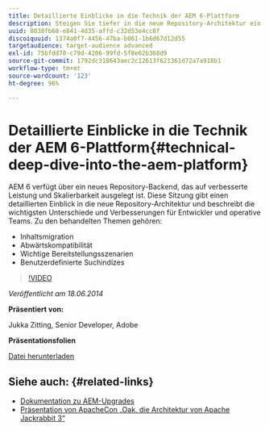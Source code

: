 ```yaml
---
title: Detaillierte Einblicke in die Technik der AEM 6-Plattform
description: Steigen Sie tiefer in die neue Repository-Architektur ein und lernen Sie die wichtigsten Unterschiede und Verbesserungen für Entwickler und operative Teams kennen.
uuid: 8038fb68-e841-4d35-affd-c32d53e4cc8f
discoiquuid: 1374a0f7-4456-47ba-b061-1b6d67d12d55
targetaudience: target-audience advanced
exl-id: 75bfdd70-c79d-4206-99fd-5f8e62b368d9
source-git-commit: 1792dc318643aec2c12613f621361d72a7a918b1
workflow-type: tm+mt
source-wordcount: '123'
ht-degree: 96%

---
```


# Detaillierte Einblicke in die Technik der AEM 6-Plattform{#technical-deep-dive-into-the-aem-platform}

AEM 6 verfügt über ein neues Repository-Backend, das auf verbesserte Leistung und Skalierbarkeit ausgelegt ist. Diese Sitzung gibt einen detaillierten Einblick in die neue Repository-Architektur und beschreibt die wichtigsten Unterschiede und Verbesserungen für Entwickler und operative Teams. Zu den behandelten Themen gehören:

* Inhaltsmigration
* Abwärtskompatibilität
* Wichtige Bereitstellungsszenarien
* Benutzerdefinierte Suchindizes

>[!VIDEO](https://video.tv.adobe.com/v/19518/?quality=9)

*Veröffentlicht am 18.06.2014*

**Präsentiert von:**

Jukka Zitting, Senior Developer, Adobe

**Präsentationsfolien**

[Datei herunterladen](assets/technical-deep-dive-of-the-aem-6-platform.pdf)

## Siehe auch: {#related-links}

* [Dokumentation zu AEM-Upgrades](https://docs.adobe.com/content/docs/de/aem/6-0/deploy/upgrade.html)
* [Präsentation von ApacheCon „Oak, die Architektur von Apache Jackrabbit 3“](https://www.slideshare.net/jukka/oak-the-architecture-of-apache-jackrabbit-3)

